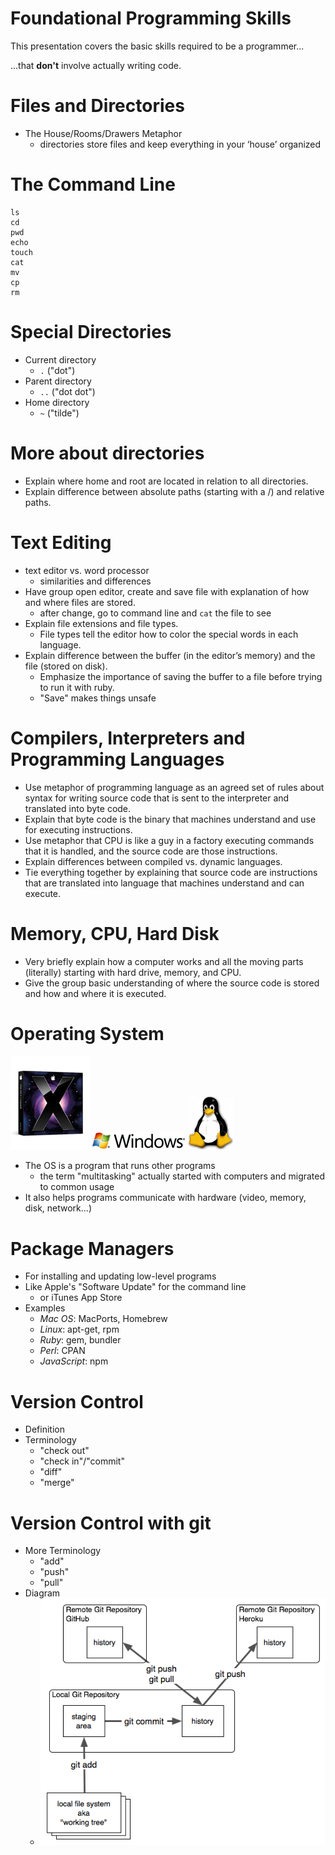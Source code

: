 <!SLIDE subsection>
# Foundational Programming Skills

This presentation covers the basic skills required to be a programmer...

 ...that **don't** involve actually writing code.

<!SLIDE bullets>
# Files and Directories

* The House/Rooms/Drawers Metaphor
  * directories store files and keep everything in your ‘house’ organized

<!SLIDE bullets>
# The Command Line

    ls
    cd
    pwd
    echo
    touch
    cat
    mv
    cp
    rm

<!SLIDE bullets>
# Special Directories

* Current directory 
  * `.` ("dot")
* Parent directory
  * `..` ("dot dot")
* Home directory
  * `~` ("tilde")

<!SLIDE bullets>
# More about directories

* Explain where home and root are located in relation to all directories.
* Explain difference between absolute paths (starting with a /) and relative paths.

<!SLIDE bullets>
# Text Editing

* text editor vs. word processor
  * similarities and differences
* Have group open editor, create and save file with explanation of how and where files are stored.
  * after change, go to command line and `cat` the file to see 
* Explain file extensions and file types. 
  * File types tell the editor how to color the special words in each language. 
* Explain difference between the buffer (in the editor’s memory) and the file (stored on disk).  
  * Emphasize the importance of saving the buffer to a file before trying to run it with ruby.
  * "Save" makes things unsafe

<!SLIDE bullets>
# Compilers, Interpreters and Programming Languages

* Use metaphor of programming language as an agreed set of rules about syntax for writing source code that is sent to the interpreter and translated into byte code.
* Explain that byte code is the binary that machines understand and use for executing instructions.
* Use metaphor that CPU is like a guy in a factory executing commands that it is handled, and the source code are those instructions.
* Explain differences between compiled vs. dynamic languages.
* Tie everything together by explaining that source code are instructions that are translated into language that machines understand and can execute.

<!SLIDE bullets>
# Memory, CPU, Hard Disk

* Very briefly explain how a computer works and all the moving parts (literally) starting with hard drive, memory, and CPU.
* Give the group basic understanding of where the source code is stored and how and where it is executed.

<!SLIDE bullets>
# Operating System

![](img/os_x_logo.jpg)
![](img/windows_logo.gif)
![](img/linux_logo.gif)

* The OS is a program that runs other programs
  * the term "multitasking" actually started with computers and migrated to common usage
* It also helps programs communicate with hardware (video, memory, disk, network...)

<!SLIDE bullets>
# Package Managers
* For installing and updating low-level programs
* Like Apple's "Software Update" for the command line
  * or iTunes App Store
* Examples
  * *Mac OS*: MacPorts, Homebrew
  * *Linux*: apt-get, rpm
  * *Ruby*: gem, bundler
  * *Perl*: CPAN
  * *JavaScript*: npm

<!SLIDE bullets>
# Version Control
* Definition
* Terminology
  * "check out"
  * "check in"/"commit"
  * "diff"
  * "merge"
  
<!SLIDE bullets>
# Version Control with git
* More Terminology
  * "add"
  * "push"
  * "pull"
* Diagram
  * ![git](img/git.png)
